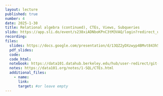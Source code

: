 ```yaml
---
layout: lecture
published: true
number: 4
date: 2025-1-30
title: Relational algebra (continued), CTEs, Views, Subqueries
slido: https://app.sli.do/event/s238xiADNboKPnC3tM3VAQ/login?redirect_url=https%3A%2F%2Fapp.sli.do%2Fevent%2Fs238xiADNboKPnC3tM3VAQ
recording: 
files:
  slides: https://docs.google.com/presentation/d/13QZ2yDXzwyp4BMvt843h5CEyNiqEzTPDL7zs0eGGitM/edit?usp=sharing
  pdf_slides:
  code:
  code_html:
  notebook: https://data101.datahub.berkeley.edu/hub/user-redirect/git-pull?repo=https%3A%2F%2Fgithub.com%2Fcal-data-eng%2Fsp25-materials&branch=main&urlpath=lab%2Ftree%2Fsp25-materials%2Flec%2Flec04%2Flec04.ipynb
  notes: https://data101.org/notes/1-SQL/CTEs.html
  additional_files:
    - name:
      link:
      target: #or leave empty
---
```

